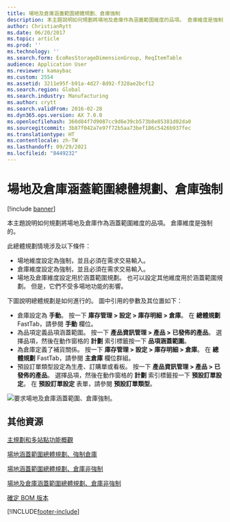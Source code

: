 ```yaml
---
title: 場地及倉庫涵蓋範圍總體規劃、倉庫強制
description: 本主題說明如何規劃將場地及倉庫作為涵蓋範圍維度的品項。 倉庫維度是強制的。
author: ChristianRytt
ms.date: 06/20/2017
ms.topic: article
ms.prod: ''
ms.technology: ''
ms.search.form: EcoResStorageDimensionGroup, ReqItemTable
audience: Application User
ms.reviewer: kamaybac
ms.custom: 2554
ms.assetid: 3211e95f-b91a-4d27-8d92-f328ae2bcf12
ms.search.region: Global
ms.search.industry: Manufacturing
ms.author: crytt
ms.search.validFrom: 2016-02-28
ms.dyn365.ops.version: AX 7.0.0
ms.openlocfilehash: 360d84f7d9087cc9d6e39cb573b8e85381d02da0
ms.sourcegitcommit: 3b87f042a7e97f72b5aa73bef186c5426b937fec
ms.translationtype: HT
ms.contentlocale: zh-TW
ms.lasthandoff: 09/29/2021
ms.locfileid: "8449232"
---
```

# <a name="master-planning-for-site-and-warehouse-coverage-warehouse-mandatory"></a>場地及倉庫涵蓋範圍總體規劃、倉庫強制

[!include [banner](../includes/banner.md)]

本主題說明如何規劃將場地及倉庫作為涵蓋範圍維度的品項。 倉庫維度是強制的。

此總體規劃情境涉及以下條件：

-   場地維度設定為強制，並且必須在需求交易輸入。
-   倉庫維度設定為強制，並且必須在需求交易輸入。
-   場地及倉庫維度設定用於涵蓋範圍規劃。 也可以設定其他維度用於涵蓋範圍規劃。 但是，它們不受多場地功能的影響。

下圖說明總體規劃是如何進行的。 圖中引用的參數及其位置如下：
-   倉庫設定為 **手動**。 按一下 **庫存管理 &gt; 設定 &gt; 庫存明細 &gt; 倉庫**。 在 **總體規劃** FastTab，請參閱 **手動** 欄位。
-   為品項定義品項涵蓋範圍。 按一下 **產品資訊管理 &gt; 產品 &gt; 已發佈的產品**。 選擇品項，然後在動作窗格的 **計劃** 索引標籤按一下 **品項涵蓋範圍**。
-   為倉庫定義了補貨關係。 按一下 **庫存管理 &gt; 設定 &gt; 庫存明細 &gt; 倉庫**。 在 **總體規劃** FastTab，請參閱 **主倉庫** 欄位群組。
-   預設訂單類型設定為生產、訂購單或看板。 按一下 **產品資訊管理 &gt; 產品 &gt; 已發佈的產品**。 選擇品項，然後在動作窗格的 **計劃** 索引標籤按一下 **預設訂單設定**。 在 **預設訂單設定** 表單，請參閱 **預設訂單類型**。

![要求場地及倉庫涵蓋範圍、倉庫強制。](./media/multisitedemandexplosionscenarioforsiteandwarehousecoveragewarehousemandatory.jpg)



## <a name="additional-resources"></a>其他資源

[主規劃和多站點功能概觀](master-plan-multisite-functionality.md)

[場地涵蓋範圍總體規劃、強制倉庫](master-plan-site-coverage-warehouse-mandatory.md)

[場地涵蓋範圍總體規劃、倉庫非強制](master-plan-site-coverage-warehouse-not-mandatory.md)

[場地及倉庫涵蓋範圍總體規劃、倉庫非強制](master-plan-site-warehouse-coverage-warehouse-not-mandatory.md)

[確定 BOM 版本](master-plan-bom-version-determined.md)





[!INCLUDE[footer-include](../../includes/footer-banner.md)]
